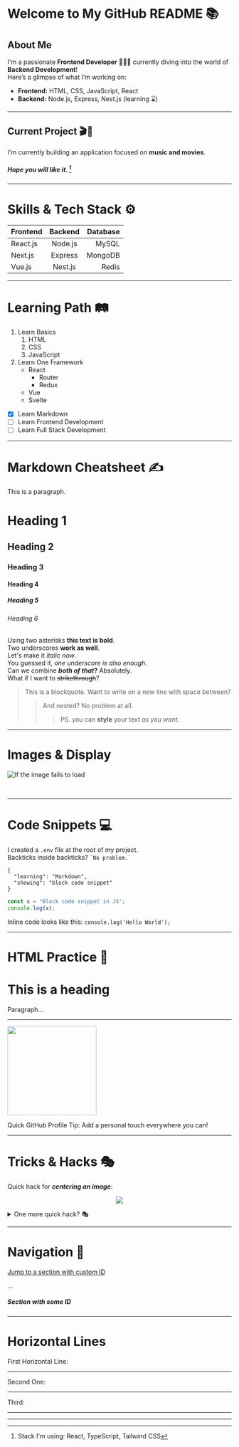 # Welcome to My GitHub README 📚

## About Me
I'm a passionate **Frontend Developer** 👨🏼‍🎨 currently diving into the world of **Backend Development**!  
Here’s a glimpse of what I’m working on:

- **Frontend:** HTML, CSS, JavaScript, React
- **Backend:** Node.js, Express, Nest.js (learning ⌛️)

---

## Current Project 🎬🎵
I'm currently building an application focused on **music and movies**.  
##### Hope you will like it. [^1]

[^1]: Stack I'm using: React, TypeScript, Tailwind CSS  

---

# Skills & Tech Stack ⚙️

| Frontend                  | Backend          | Database         |
| :------------------------- | :--------------: | ----------------: |
| React.js                   | Node.js          | MySQL             |
| Next.js                    | Express          | MongoDB           |
| Vue.js                     | Nest.js          | Redis             |

---

# Learning Path 🛤️

1. Learn Basics
   1. HTML
   2. CSS
   3. JavaScript
2. Learn One Framework
   - React
     - Router
     - Redux
   - Vue
   - Svelte

- [x] Learn Markdown
- [ ] Learn Frontend Development
- [ ] Learn Full Stack Development

---

# Markdown Cheatsheet ✍️

This is a paragraph.

# Heading 1  
## Heading 2  
### Heading 3  
#### Heading 4  
##### Heading 5  
###### Heading 6  

Using two asterisks **this text is bold**.  
Two underscores __work as well__.  
Let's make it *italic now*.  
You guessed it, _one underscore is also enough_.  
Can we combine **_both of that_?** Absolutely.  
What if I want to ~~strikethrough~~?

> This is a blockquote.
> Want to write on a new line with space between?
>
> > And nested? No problem at all.
> >
> > > PS. you can **style** your text _as you want_.

---

# Images & Display

![If the image fails to load](auto-generated-path-to-file-when-you-upload-image "Hover Text Example")  

<br />

---

# Code Snippets 💻

I created a `.env` file at the root of my project.  
Backticks inside backticks? `` `No problem.` ``

```
{
  "learning": "Markdown",
  "showing": "block code snippet"
}
```

```js
const x = "Block code snippet in JS";
console.log(x);
```

Inline code looks like this: `console.log('Hello World');`

---

# HTML Practice 🧪

<h1>This is a heading</h1>
<p>Paragraph...</p>

<hr />

<img src="auto-generated-path-to-file-when-you-upload-image" width="200">

<p>Quick GitHub Profile Tip: Add a personal touch everywhere you can!</p>

---

# Tricks & Hacks 🎭

<p>Quick hack for <strong><em>centering an image</em></strong>:</p>

<p align="center">
  <img src="auto-generated-path-to-file-when-you-upload-image" />
</p>

<details>
  <summary>One more quick hack? 🎭</summary>

  → Easy  
  → And simple
</details>

---

# Navigation 📌

[Jump to a section with custom ID](#some-id)

...

<a name="some-id" />

##### Section with some ID

---

# Horizontal Lines

First Horizontal Line:

***

Second One:

-----

Third:

_________

---


